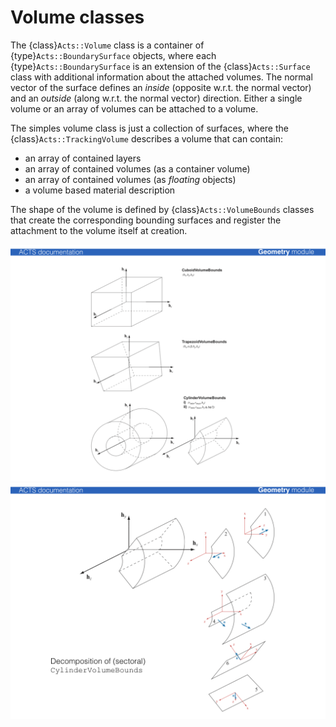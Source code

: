 # Volume classes

The {class}`Acts::Volume` class is a container of
{type}`Acts::BoundarySurface` objects, where each
{type}`Acts::BoundarySurface` is an extension of the {class}`Acts::Surface`
class with additional information about the attached volumes. The normal vector
of the surface defines an *inside* (opposite w.r.t. the normal vector) and an
*outside* (along w.r.t. the normal vector) direction. Either a single volume or
an array of volumes can be attached to a volume.

The simples volume class is just a collection of surfaces, where the
{class}`Acts::TrackingVolume` describes a volume that can contain:

* an array of contained layers
* an array of contained volumes (as a container volume)
* an array of contained volumes (as *floating* objects)
* a volume based material description

The shape of the volume is defined by {class}`Acts::VolumeBounds` classes that create the
corresponding bounding surfaces and register the attachment to the volume itself
at creation.

![VolumeBounds](../figures/VolumeBounds.png)
![CylinderVolumeBounds](../figures/CylinderVolumeBounds.png)
